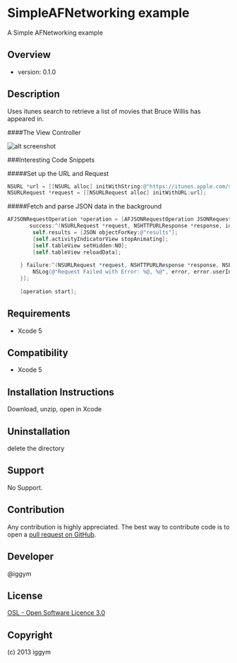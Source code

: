 SimpleAFNetworking example
=====================
A Simple AFNetworking example
 
Overview
--------
- version: 0.1.0
 
 
Description
-----------
Uses itunes search to retrieve a list of movies that Bruce Willis has appeared in.

####The View Controller

![alt screenshot](https://raw.github.com/iggym/SimpleAFNetworking/master/SimpleAFNetworking/ScreenShot.png)

 
###Interesting Code Snippets

#####Set up the URL and Request
```objectivec
NSURL *url = [[NSURL alloc] initWithString:@"https://itunes.apple.com/search?term=bruce+willis&entity=movie"];
NSURLRequest *request = [[NSURLRequest alloc] initWithURL:url];
```

#####Fetch and parse JSON data in the background
```objectivec
AFJSONRequestOperation *operation = [AFJSONRequestOperation JSONRequestOperationWithRequest:request
       success:^(NSURLRequest *request, NSHTTPURLResponse *response, id JSON) {
        self.results = [JSON objectForKey:@"results"];
        [self.activityIndicatorView stopAnimating];
        [self.tableView setHidden:NO];
        [self.tableView reloadData];
        
    } failure:^(NSURLRequest *request, NSHTTPURLResponse *response, NSError *error, id JSON) {
        NSLog(@"Request Failed with Error: %@, %@", error, error.userInfo);
    }];
    
    [operation start];
```


Requirements
------------
- Xcode 5
 
Compatibility
-------------
- Xcode 5
 
Installation Instructions
-------------------------
Download, unzip, open in Xcode
 
Uninstallation
--------------
delete the directory
 
Support
-------
No Support.
 
Contribution
------------
Any contribution is highly appreciated. The best way to contribute code is to open a [pull request on GitHub](https://help.github.com/articles/using-pull-requests).
 
Developer
---------
@iggym
 
License
-------
[OSL - Open Software Licence 3.0](http://opensource.org/licenses/osl-3.0.php)
 
Copyright
---------
(c) 2013 iggym